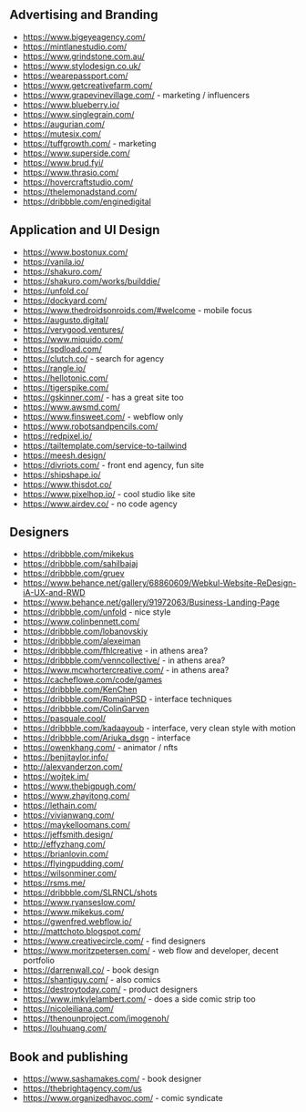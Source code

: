 ## Advertising and Branding

- https://www.bigeyeagency.com/
- https://mintlanestudio.com/
- https://www.grindstone.com.au/
- https://www.stylodesign.co.uk/
- https://wearepassport.com/
- https://www.getcreativefarm.com/
- https://www.grapevinevillage.com/ - marketing / influencers
- https://www.blueberry.io/
- https://www.singlegrain.com/
- https://augurian.com/
- https://mutesix.com/
- https://tuffgrowth.com/ - marketing
- https://www.superside.com/
- https://www.brud.fyi/
- https://www.thrasio.com/
- https://hovercraftstudio.com/
- https://thelemonadstand.com/
- https://dribbble.com/enginedigital

## Application and UI Design

- https://www.bostonux.com/
- https://vanila.io/
- https://shakuro.com/
- https://shakuro.com/works/builddie/
- https://unfold.co/
- https://dockyard.com/
- https://www.thedroidsonroids.com/#welcome - mobile focus
- https://augusto.digital/
- https://verygood.ventures/
- https://www.miquido.com/
- https://spdload.com/
- https://clutch.co/ - search for agency
- https://rangle.io/
- https://hellotonic.com/
- https://tigerspike.com/
- https://gskinner.com/ - has a great site too
- https://www.awsmd.com/
- https://www.finsweet.com/ - webflow only
- https://www.robotsandpencils.com/
- https://redpixel.io/
- https://tailtemplate.com/service-to-tailwind
- https://meesh.design/
- https://divriots.com/ - front end agency, fun site
- https://shipshape.io/
- https://www.thisdot.co/
- https://www.pixelhop.io/ - cool studio like site
- https://www.airdev.co/ - no code agency

## Designers

- https://dribbble.com/mikekus
- https://dribbble.com/sahilbajaj
- https://dribbble.com/gruev
- https://www.behance.net/gallery/68860609/Webkul-Website-ReDesign-iA-UX-and-RWD
- https://www.behance.net/gallery/91972063/Business-Landing-Page
- https://dribbble.com/unfold - nice style
- https://www.colinbennett.com/
- https://dribbble.com/lobanovskiy
- https://dribbble.com/alexeiman
- https://dribbble.com/fhlcreative - in athens area?
- https://dribbble.com/venncollective/ - in athens area?
- https://www.mcwhortercreative.com/ - in athens area?
- https://cacheflowe.com/code/games
- https://dribbble.com/KenChen
- https://dribbble.com/RomainPSD - interface techniques
- https://dribbble.com/ColinGarven
- https://pasquale.cool/
- https://dribbble.com/kadaayoub - interface, very clean style with motion
- https://dribbble.com/Ariuka_dsgn - interface
- https://owenkhang.com/ - animator / nfts
- https://benjitaylor.info/
- http://alexvanderzon.com/
- https://wojtek.im/
- https://www.thebigpugh.com/
- https://www.zhayitong.com/
- https://lethain.com/
- https://vivianwang.com/
- https://maykelloomans.com/
- https://jeffsmith.design/
- http://effyzhang.com/
- https://brianlovin.com/
- https://flyingpudding.com/
- https://wilsonminer.com/
- https://rsms.me/
- https://dribbble.com/SLRNCL/shots
- https://www.ryanseslow.com/
- https://www.mikekus.com/
- https://gwenfred.webflow.io/
- http://mattchoto.blogspot.com/
- https://www.creativecircle.com/ - find designers
- https://www.moritzpetersen.com/ - web flow and developer, decent portfolio
- https://darrenwall.co/ - book design
- https://shantiguy.com/ - also comics
- https://destroytoday.com/ - product designers
- https://www.imkylelambert.com/ - does a side comic strip too
- https://nicoleiliana.com/
- https://thenounproject.com/imogenoh/
- https://louhuang.com/

## Book and publishing

- https://www.sashamakes.com/ - book designer
- https://thebrightagency.com/us
- https://www.organizedhavoc.com/ - comic syndicate
